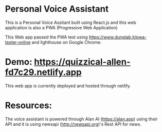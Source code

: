 # Personal Voice Assistant

This is a Personal Voice Assitant built using React.js and this web application is also a PWA (Progressive Web Application)

This Web app passed the PWA test using https://www.dunplab.it/pwa-tester-online and lighthouse on Google Chrome.

# Demo: https://quizzical-allen-fd7c29.netlify.app

This web app is currently deployed and hosted through netlify.

# Resources:

The voice assistant is powered through Alan AI (https://alan.app) using their API and it is using newsapi (http://newsapi.org)'s Rest API for news.
